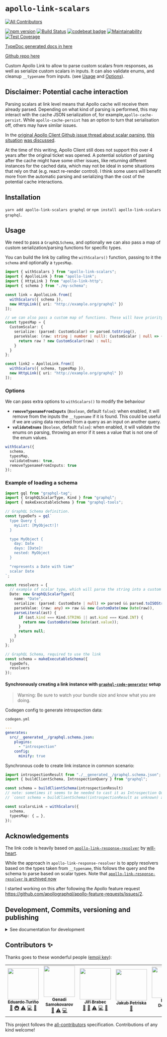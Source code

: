 # `apollo-link-scalars`

<!-- ALL-CONTRIBUTORS-BADGE:START - Do not remove or modify this section -->
[![All Contributors](https://img.shields.io/badge/all_contributors-5-orange.svg?style=flat-square)](#contributors-)
<!-- ALL-CONTRIBUTORS-BADGE:END -->

[![npm version](https://badge.fury.io/js/apollo-link-scalars.svg)](https://badge.fury.io/js/apollo-link-scalars)
[![Build Status](https://travis-ci.org/eturino/apollo-link-scalars.svg?branch=master)](https://travis-ci.org/eturino/apollo-link-scalars)
[![codebeat badge](https://codebeat.co/badges/a90150b8-7456-4f39-af0e-773f6fbf4324)](https://codebeat.co/projects/github-com-eturino-apollo-link-scalars-master)
[![Maintainability](https://api.codeclimate.com/v1/badges/bfc3427f46454051044b/maintainability)](https://codeclimate.com/github/eturino/apollo-link-scalars/maintainability)
[![Test Coverage](https://api.codeclimate.com/v1/badges/bfc3427f46454051044b/test_coverage)](https://codeclimate.com/github/eturino/apollo-link-scalars/test_coverage)

[TypeDoc generated docs in here](https://eturino.github.io/apollo-link-scalars)

[Github repo here](https://github.com/eturino/apollo-link-scalars)

Custom Apollo Link to allow to parse custom scalars from responses, as well as serialize custom scalars in inputs. It can also validate enums, and cleanup `__typename` from inputs. (see [Usage](#usage) and [Options](#options)).

## Disclaimer: Potential cache interaction

Parsing scalars at link level means that Apollo cache will receive them already parsed. Depending on what kind of parsing is performed, this may interact with the cache JSON serialization of, for example,`apollo-cache-persist`. While `apollo-cache-persist` has an option to turn that serialisation off, others may have similar issues.

In the [original Apollo Client Github issue thread about scalar parsing](https://github.com/apollographql/apollo-client/issues/585), [this situation](https://github.com/apollographql/apollo-client/issues/585#issuecomment-400792837) [was discussed](https://github.com/apollographql/apollo-client/issues/585#issuecomment-400777797).

At the time of this writing, Apollo Client still does not support this over 4 years after the original ticket was opened. A potential solution of parsing after the cache might have some other issues, like returning different instances for the cached data, which may not be ideal in some situations that rely on that (e.g. react re-render control). I think some users will benefit more from the automatic parsing and serializing than the cost of the potential cache interactions.

## Installation

`yarn add apollo-link-scalars graphql` or `npm install apollo-link-scalars graphql`.

## Usage

We need to pass a `GraphQLSchema`, and optionally we can also pass a map of custom serialization/parsing functions for specific types.

You can build the link by calling the `withScalars()` function, passing to it the `schema` and optionally a `typesMap`.

```typescript
import { withScalars } from "apollo-link-scalars";
import { ApolloLink } from "apollo-link";
import { HttpLink } from "apollo-link-http";
import { schema } from "./my-schema";

const link = ApolloLink.from([
  withScalars({ schema }),
  new HttpLink({ uri: "http://example.org/graphql" })
]);

// we can also pass a custom map of functions. These will have priority over the GraphQLTypes parsing and serializing functions from the Schema.
const typesMap = {
  CustomScalar: {
    serialize: (parsed: CustomScalar) => parsed.toString(),
    parseValue: (raw: string | number | null): CustomScalar | null => {
      return raw ? new CustomScalar(raw) : null;
    }
  }
};

const link2 = ApolloLink.from([
  withScalars({ schema, typesMap }),
  new HttpLink({ uri: "http://example.org/graphql" })
]);
```

### Options

We can pass extra options to `withScalars()` to modify the behaviour

- **`removeTypenameFromInputs`** (`Boolean`, default `false`): when enabled, it will remove from the inputs the `__typename` if it is found. This could be useful if we are using data received from a query as an input on another query.
- **`validateEnums`** (`Boolean`, default `false`): when enabled, it will validate the enums on parsing, throwing an error if it sees a value that is not one of the enum values.

```typescript
withScalars({
  schema,
  typesMap,
  validateEnums: true,
  removeTypenameFromInputs: true
});
```

### Example of loading a schema

```typescript
import gql from "graphql-tag";
import { GraphQLScalarType, Kind } from "graphql";
import { makeExecutableSchema } from "graphql-tools";

// GraphQL Schema definition.
const typeDefs = gql`
  type Query {
    myList: [MyObject!]!
  }

  type MyObject {
    day: Date
    days: [Date]!
    nested: MyObject
  }

  "represents a Date with time"
  scalar Date
`;

const resolvers = {
  // example of scalar type, which will parse the string into a custom class CustomDate which receives a Date object
  Date: new GraphQLScalarType({
    name: "Date",
    serialize: (parsed: CustomDate | null) => parsed && parsed.toISOString(),
    parseValue: (raw: any) => raw && new CustomDate(new Date(raw)),
    parseLiteral(ast) {
      if (ast.kind === Kind.STRING || ast.kind === Kind.INT) {
        return new CustomDate(new Date(ast.value));
      }
      return null;
    }
  })
};

// GraphQL Schema, required to use the link
const schema = makeExecutableSchema({
  typeDefs,
  resolvers
});
```

#### Synchronously creating a link instance with [`graphql-code-generator`](https://graphql-code-generator.com/) setup

> Warning: Be sure to watch your bundle size and know what you are doing.

Codegen config to generate introspection data:

`codegen.yml`

```yml
---
generates:
  src/__generated__/graphql.schema.json:
    plugins:
      - "introspection"
    config:
      minify: true
```

Synchronous code to create link instance in common scenario:

```typescript
import introspectionResult from "./__generated__/graphql.schema.json";
import { buildClientSchema, IntrospectionQuery } from "graphql";

const schema = buildClientSchema(introspectionResult)
// note: sometimes it seems to be needed to cast it as Introspection Query
// `const schema = buildClientSchema((introspectionResult as unknown) as IntrospectionQuery)`

const scalarsLink = withScalars({
  schema,
  typesMap: { … },
});
```

## Acknowledgements

The link code is heavily based on [`apollo-link-response-resolver`](https://github.com/with-heart/apollo-link-response-resolver) by [will-heart](https://github.com/with-heart).

While the approach in `apollo-link-response-resolver` is to apply resolvers based on the types taken from `__typename`, this follows the query and the schema to parse based on scalar types. Note that [`apollo-link-response-resolver` is archived now](https://github.com/with-heart/apollo-link-response-resolver/issues/18)

I started working on this after following the Apollo feature request https://github.com/apollographql/apollo-feature-requests/issues/2.

## Development, Commits, versioning and publishing

<details><summary>See documentation for development</summary>
<p>

See [The Typescript-Starter docs](https://github.com/bitjson/typescript-starter#bump-version-update-changelog-commit--tag-release).

### Commits and CHANGELOG

For commits, you should use [`commitizen`](https://github.com/commitizen/cz-cli)

```sh
yarn global add commitizen

#commit your changes:
git cz
```

As typescript-starter docs state:

This project is tooled for [conventional changelog](https://github.com/conventional-changelog/conventional-changelog) to make managing releases easier. See the [standard-version](https://github.com/conventional-changelog/standard-version) documentation for more information on the workflow, or [`CHANGELOG.md`](CHANGELOG.md) for an example.

```sh
# bump package.json version, update CHANGELOG.md, git tag the release
yarn run version
```

You may find a tool like [**`wip`**](https://github.com/bitjson/wip) helpful for managing work in progress before you're ready to create a meaningful commit.

### Creating the first version

Once you are ready to create the first version, run the following (note that `reset` is destructive and will remove all files not in the git repo from the directory).

```sh
# Reset the repo to the latest commit and build everything
yarn run reset && yarn run test && yarn run doc:html

# Then version it with standard-version options. e.g.:
# don't bump package.json version
yarn run version -- --first-release

# Other popular options include:

# PGP sign it:
# $ yarn run version -- --sign

# alpha release:
# $ yarn run version -- --prerelease alpha
```

And after that, remember to [publish the docs](#publish-the-docs).

And finally push the new tags to github and publish the package to npm.

```sh
# Push to git
git push --follow-tags origin master

# Publish to NPM (allowing public access, required if the package name is namespaced like `@somewhere/some-lib`)
yarn publish --access public
```

### Publish the Docs

```sh
yarn run doc:html && yarn run doc:publish
```

This will generate the docs and publish them in github pages.

### Generate a version

There is a single yarn command for preparing a new release. See [One-step publish preparation script in TypeScript-Starter](https://github.com/bitjson/typescript-starter#one-step-publish-preparation-script)

```sh
# Prepare a standard release
yarn prepare-release

# Push to git
git push --follow-tags origin master

# Publish to NPM (allowing public access, required if the package name is namespaced like `@somewhere/some-lib`)
yarn publish --access public
```

</p>
</details>

## Contributors ✨

Thanks goes to these wonderful people ([emoji key](https://allcontributors.org/docs/en/emoji-key)):

<!-- ALL-CONTRIBUTORS-LIST:START - Do not remove or modify this section -->
<!-- prettier-ignore-start -->
<!-- markdownlint-disable -->
<table>
  <tr>
    <td align="center"><a href="http://eturino.com"><img src="https://avatars3.githubusercontent.com/u/1095800?v=4" width="100px;" alt=""/><br /><sub><b>Eduardo Turiño</b></sub></a><br /><a href="#ideas-eturino" title="Ideas, Planning, & Feedback">🤔</a> <a href="#infra-eturino" title="Infrastructure (Hosting, Build-Tools, etc)">🚇</a> <a href="https://github.com/eturino/apollo-link-scalars/commits?author=eturino" title="Tests">⚠️</a> <a href="https://github.com/eturino/apollo-link-scalars/commits?author=eturino" title="Code">💻</a> <a href="https://github.com/eturino/apollo-link-scalars/commits?author=eturino" title="Documentation">📖</a></td>
    <td align="center"><a href="http://gsamokovarov.com"><img src="https://avatars0.githubusercontent.com/u/604618?v=4" width="100px;" alt=""/><br /><sub><b>Genadi Samokovarov</b></sub></a><br /><a href="https://github.com/eturino/apollo-link-scalars/issues?q=author%3Agsamokovarov" title="Bug reports">🐛</a> <a href="https://github.com/eturino/apollo-link-scalars/commits?author=gsamokovarov" title="Tests">⚠️</a> <a href="https://github.com/eturino/apollo-link-scalars/commits?author=gsamokovarov" title="Code">💻</a></td>
    <td align="center"><a href="https://github.com/brabeji"><img src="https://avatars3.githubusercontent.com/u/2237954?v=4" width="100px;" alt=""/><br /><sub><b>Jiří Brabec</b></sub></a><br /><a href="https://github.com/eturino/apollo-link-scalars/commits?author=brabeji" title="Documentation">📖</a> <a href="https://github.com/eturino/apollo-link-scalars/issues?q=author%3Abrabeji" title="Bug reports">🐛</a> <a href="https://github.com/eturino/apollo-link-scalars/commits?author=brabeji" title="Tests">⚠️</a> <a href="https://github.com/eturino/apollo-link-scalars/commits?author=brabeji" title="Code">💻</a> <a href="#ideas-brabeji" title="Ideas, Planning, & Feedback">🤔</a></td>
    <td align="center"><a href="https://twitter.com/JakubPetriska"><img src="https://avatars3.githubusercontent.com/u/5531859?v=4" width="100px;" alt=""/><br /><sub><b>Jakub Petriska</b></sub></a><br /><a href="https://github.com/eturino/apollo-link-scalars/issues?q=author%3AJakubPetriska" title="Bug reports">🐛</a></td>
    <td align="center"><a href="https://github.com/dobrinov"><img src="https://avatars2.githubusercontent.com/u/996877?v=4" width="100px;" alt=""/><br /><sub><b>Deyan Dobrinov</b></sub></a><br /><a href="https://github.com/eturino/apollo-link-scalars/issues?q=author%3Adobrinov" title="Bug reports">🐛</a> <a href="#ideas-dobrinov" title="Ideas, Planning, & Feedback">🤔</a></td>
  </tr>
</table>

<!-- markdownlint-enable -->
<!-- prettier-ignore-end -->
<!-- ALL-CONTRIBUTORS-LIST:END -->

This project follows the [all-contributors](https://github.com/all-contributors/all-contributors) specification. Contributions of any kind welcome!
